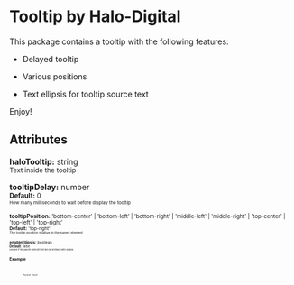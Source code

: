 <h1>Tooltip by Halo-Digital</h1>

This package contains a tooltip with the following features:

- Delayed tooltip

- Various positions

- Text ellipsis for tooltip source text

Enjoy!


<h2>Attributes</h2>

<b>haloTooltip:</b> string
<br />
<small>Text inside the tooltip</small>

<b>tooltipDelay:</b> number
<br />
<small><b>Default:</b> 0<small>
<br />
<small>How many milliseconds to wait before display the tooltip</small>

<b>tooltipPosition:</b> 'bottom-center' | 'bottom-left' | 'bottom-right' | 'middle-left' | 'middle-right' | 'top-center' | 'top-left' | 'top-right'
<br />
<small><b>Default:</b> 'top-right'<small>
<br />
<small>The tooltip position relative to the parent element</small>

<b>enableEllipsis:</b> boolean
<br />
<small><b>Default:</b> false<small>
<br />
<small>Declare if the parent element text will be shrinked with ellipsis</small>


<h2>Example</h2>

<code>
     <div haloTooltip="Tooltip text"
          tooltipDelay="1000"
          tooltipPosition="top-center"
          enableEllipsis="true">
          Parent text
     </div>
</code>
